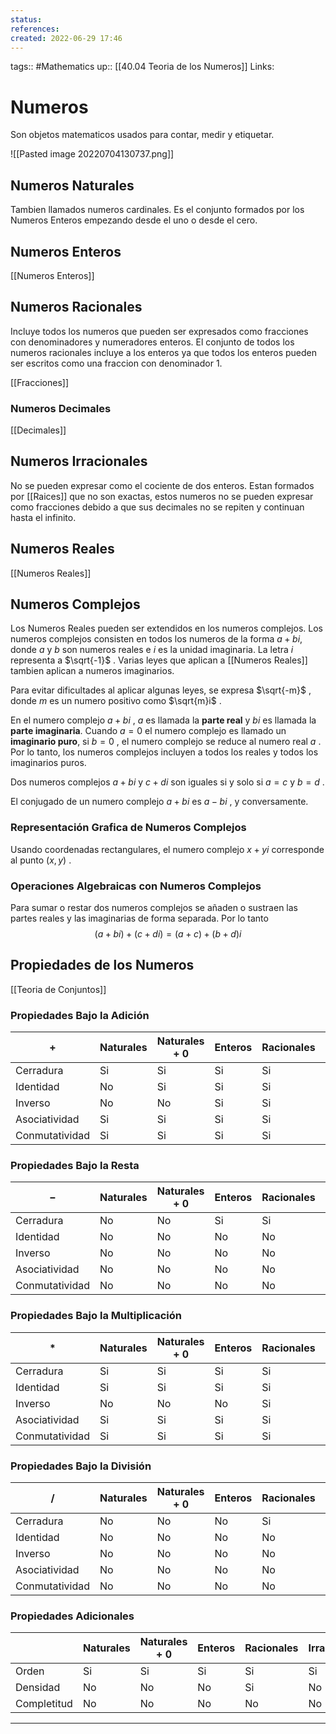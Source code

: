 ```yaml
---
status:
references:
created: 2022-06-29 17:46
---
```

tags:: #Mathematics 
up:: [[40.04 Teoria de los Numeros]]
Links: 
# Numeros
Son objetos matematicos usados para contar, medir y etiquetar.

![[Pasted image 20220704130737.png]]

## Numeros Naturales
Tambien llamados numeros cardinales. Es el conjunto formados por los Numeros Enteros empezando desde el uno o desde el cero.

## Numeros Enteros
[[Numeros Enteros]]

## Numeros Racionales
Incluye todos los numeros que pueden ser expresados como fracciones con denominadores y numeradores enteros. El conjunto de todos los numeros racionales incluye a los enteros  ya que todos los enteros pueden ser escritos como una fraccion con denominador 1.

[[Fracciones]]

### Numeros Decimales
[[Decimales]]

## Numeros Irracionales
No se pueden expresar como el cociente de dos enteros. Estan formados por [[Raices]] que no son exactas, estos numeros no se pueden expresar como fracciones debido a que sus decimales no se repiten y continuan hasta el infinito.

## Numeros Reales 
[[Numeros Reales]]

## Numeros Complejos
Los Numeros Reales pueden ser extendidos en los numeros complejos. Los numeros complejos consisten en todos los numeros de la forma $a+bi$, donde $a$ y $b$ son numeros reales e $i$ es la unidad imaginaria. La letra $i$ representa a $\sqrt{-1}$ . Varias leyes que aplican a [[Numeros Reales]] tambien aplican a numeros imaginarios.

Para evitar dificultades al aplicar algunas leyes, se expresa $\sqrt{-m}$ , donde $m$ es un numero positivo como $\sqrt{m}i$ .

En el numero complejo $a+bi$ , $a$ es llamada la **parte real** y $bi$ es llamada la **parte imaginaria**. Cuando $a = 0$ el numero complejo es llamado un **imaginario puro**, si $b = 0$ , el numero complejo se reduce al numero real $a$ . Por lo tanto, los numeros complejos incluyen a todos los reales y todos los imaginarios puros.

Dos numeros complejos $a+bi$ y $c+di$ son iguales si y solo si $a = c$ y $b = d$ .

El conjugado de un numero complejo $a+bi$ es $a-bi$ , y conversamente.

### Representación Grafica de Numeros Complejos
Usando coordenadas rectangulares, el numero complejo $x+yi$ corresponde al punto $(x, y)$ .

### Operaciones Algebraicas con Numeros Complejos
Para sumar o restar dos numeros complejos se añaden o sustraen las partes reales y las imaginarias de forma separada. Por lo tanto $$(a+bi) + (c+di) = (a+c) + (b+d)i$$

## Propiedades de los Numeros
[[Teoria de Conjuntos]]

### Propiedades Bajo la Adición
| $+$           | Naturales | Naturales + ${0}$ | Enteros | Racionales | Irracionales | Reales | 
| ------------- | --------- | ----------------- | ------- | ---------- | ------------ | ------ |
| Cerradura       | Si       | Si               | Si     | Si        | No           | Si    |
| Identidad      | No        | Si               | Si     | Si        | No           | Si    |
| Inverso       | No        | No                | Si     | Si        | No           | Si    |
| Asociatividad | Si       | Si               | Si     | Si        | Si          | Si    |
| Conmutatividad | Si       | Si               | Si     | Si        | Si          | Si    |

### Propiedades Bajo la Resta
| $-$            | Naturales | Naturales + ${0}$ | Enteros | Racionales | Irracionales | Reales |
| -------------- | --------- | ----------------- | ------- | ---------- | ------------ | ------ |
| Cerradura      | No        | No                | Si      | Si         | No           | Si     |
| Identidad      | No        | No                | No      | No         | No           | No     |
| Inverso        | No        | No                | No      | No         | No           | No     |
| Asociatividad  | No        | No                | No      | No         | No           | No     |
| Conmutatividad | No        | No                | No      | No         | No           | No     |

### Propiedades Bajo la Multiplicación
| $*$            | Naturales | Naturales + ${0}$ | Enteros | Racionales | Irracionales | Reales |
| -------------- | --------- | ----------------- | ------- | ---------- | ------------ | ------ |
| Cerradura      | Si        | Si                | Si      | Si         | No           | Si     |
| Identidad      | Si        | Si                | Si      | Si         | No           | Si     |
| Inverso        | No        | No                | No      | Si         | No           | Si     |
| Asociatividad  | Si        | Si                | Si      | Si         | Si           | Si     |
| Conmutatividad | Si        | Si                | Si      | Si         | Si           | Si     |

### Propiedades Bajo la División
| $/$            | Naturales | Naturales + ${0}$ | Enteros | Racionales | Irracionales | Reales |
| -------------- | --------- | ----------------- | ------- | ---------- | ------------ | ------ |
| Cerradura      | No        | No                | No      | Si         | No           | Si     |
| Identidad      | No        | No                | No      | No         | No           | No     |
| Inverso        | No        | No                | No      | No         | No           | No     |
| Asociatividad  | No        | No                | No      | No         | No           | No     |
| Conmutatividad | No        | No                | No      | No         | No           | No     |

### Propiedades Adicionales
|             | Naturales | Naturales + ${0}$ | Enteros | Racionales | Irracionales | Reales |
| ----------- | --------- | ----------------- | ------- | ---------- | ------------ | ------ |
| Orden       | Si        | Si                | Si      | Si         | Si           | Si     |
| Densidad    | No        | No                | No      | Si         | No           | Si     |
| Completitud | No        | No                | No      | No         | No           | Si     |


___



